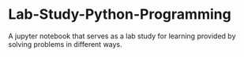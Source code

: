 # Lab-Study-Python-Programming
A jupyter notebook that serves as a lab study for learning provided by solving problems in different ways. 
